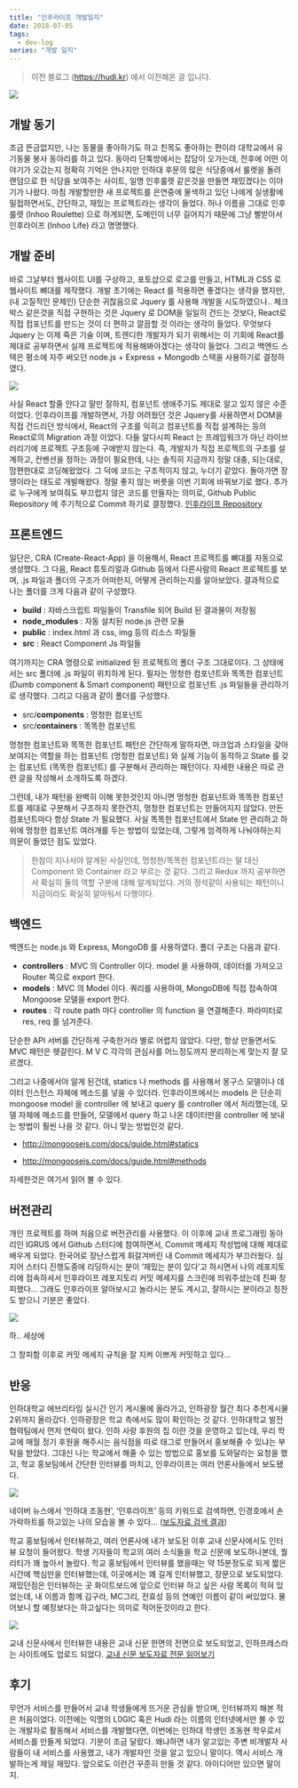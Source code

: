 ```yaml
---
title: "인후라이프 개발일지"
date: 2018-07-05
tags:
  - dev-log
series: "개발 일지"
---
```


> 이전 블로그 (https://hudi.kr) 에서 이전해온 글 입니다.

![](./thumb.jpeg)

## 개발 동기

조금 뜬금없지만, 나는 동물을 좋아하기도 하고 친목도 좋아하는 편이라 대학교에서 유기동물 봉사 동아리를 하고 있다. 동아리 단톡방에서는 잡담이 오가는데, 전후에 어떤 이야기가 오갔는지 정확히 기억은 안나지만 인하대 후문의 많은 식당중에서 룰렛을 돌려 랜덤으로 한 식당을 보여주는 사이트, 일명 인후룰렛 같은것을 만들면 재밌겠다는 이야기가 나왔다. 마침 개발할만한 새 프로젝트를 은연중에 물색하고 있던 나에게 실생활에 밀접하면서도, 간단하고, 재밌는 프로젝트라는 생각이 들었다. 허나 이름을 그대로 인후룰렛 (Inhoo Roulette) 으로 하게되면, 도메인이 너무 길어지기 때문에 그냥 삘받아서 인후라이프 (Inhoo Life) 라고 명명했다.

## 개발 준비

바로 그날부터 웹사이트 UI를 구상하고, 포토샵으로 로고를 만들고, HTML과 CSS 로 웹사이트 뼈대를 제작했다. 개발 초기에는 React 를 적용하면 좋겠다는 생각을 했지만, (내 고질적인 문제인) 단순한 귀찮음으로 Jquery 를 사용해 개발을 시도하였으나.. 체크박스 같은것을 직접 구현하는 것은 Jquery 로 DOM을 일일히 건드는 것보다, React로 직접 컴포넌트를 만드는 것이 더 편하고 깔끔할 것 이라는 생각이 들었다. 무엇보다 Jquery 는 이제 죽은 기술 이며, 트렌디한 개발자가 되기 위해서는 이 기회에 React를 제대로 공부하면서 실제 프로젝트에 적용해봐야겠다는 생각이 들었다. 그리고 백엔드 스택은 평소에 자주 써오던 node.js + Express + Mongodb 스택을 사용하기로 결정하였다.

![](./01.jpeg)

사실 React 할줄 안다고 말만 잘하지, 컴포넌트 생애주기도 제대로 알고 있지 않은 수준이었다. 인후라이프를 개발하면서, 가장 어려웠던 것은 Jquery를 사용하면서 DOM을 직접 건드리던 방식에서, React의 구조를 익히고 컴포넌트를 직접 설계하는 등의 React로의 Migration 과정 이었다. 다들 알다시피 React 는 프레임워크가 아닌 라이브러리기에 프로젝트 구조등에 구애받지 않는다. 즉, 개발자가 직접 프로젝트의 구조를 설계하고, 컨벤션을 정하는 과정이 필요한데, 나는 솔직히 지금까지 정말 대충, 되는대로, 맘편한대로 코딩해왔었다. 그 덕에 코드는 구조적이지 않고, 누더기 같았다. 돌아가면 장땡이라는 태도로 개발해왔다. 정말 좋지 않는 버릇을 이번 기회에 바꿔보기로 했다. 추가로 누구에게 보여줘도 부끄럽지 않은 코드를 만들자는 의미로, Github Public Repository 에 주기적으로 Commit 하기로 결정했다. [인후라이프 Repository](https://github.com/devHudi/inhoolife)

## 프론트엔드

일단은, CRA (Create-React-App) 을 이용해서, React 프로젝트를 뼈대를 자동으로 생성했다. 그 다음, React 튜토리얼과 Github 등에서 다른사람의 React 프로젝트를 보며, .js 파일과 폴더의 구조가 어떠한지, 어떻게 관리하는지를 알아보았다. 결과적으로 나는 폴더를 크게 다음과 같이 구성했다.

- **build** : 자바스크립트 파일들이 Transfile 되어 Build 된 결과물이 저장됨
- **node_modules** : 자동 설치된 node.js 관련 모듈
- **public** : index.html 과 css, img 등의 리소스 파일들
- **src** : React Component Js 파일들

여기까지는 CRA 명령으로 initialized 된 프로젝트의 폴더 구조 그대로이다. 그 상태에서는 src 폴더에 .js 파일이 위치하게 된다. 필자는 멍청한 컴포넌트와 똑똑한 컴포넌트 (Dumb component & Smart component) 패턴으로 컴포넌트 .js 파일들을 관리하기로 생각했다. 그리고 다음과 같이 폴더를 구성했다.

- src/**components** : 멍청한 컴포넌트
- src/**containers** : 똑똑한 컴포넌트

멍청한 컴포넌트와 똑똑한 컴포넌트 패턴은 간단하게 말하자면, 마크업과 스타일을 갖아 보여지는 역할을 하는 컴포넌트 (멍청한 컴포넌트) 와 실제 기능이 동작하고 State 를 갖는 컴포넌트 (똑똑한 컴포넌트) 를 구분해서 관리하는 패턴이다. 자세한 내용은 따로 관련 글을 작성해서 소개하도록 하겠다.

그런데, 내가 패턴을 완벽히 이해 못한것인지 아니면 멍청한 컴포넌트와 똑똑한 컴포넌트를 제대로 구분해서 구조하지 못한건지, 멍청한 컴포넌트는 만들어지지 않았다. 만든 컴포넌트마다 항상 State 가 필요했다. 사실 똑똑한 컴포넌트에서 State 만 관리하고 하위에 멍청한 컴포넌트 여러개를 두는 방법이 있었는데, 그렇게 엄격하게 나눠야하는지 의문이 들었던 점도 있었다.

> 한참이 지나서야 알게된 사실인데, 멍청한/똑똑한 컴포넌트라는 말 대신 Component 와 Container 라고 부르는 것 같다. 그리고 Redux 까지 공부하면서 확실히 둘의 역할 구분에 대해 알게되었다. 거의 정석같이 사용되는 패턴이니 지금이라도 확실히 알아둬서 다행이다.

## 백엔드

백엔드는 node.js 와 Express, MongoDB 를 사용하였다. 폴더 구조는 다음과 같다.

- **controllers** : MVC 의 Controller 이다. model 을 사용하여, 데이터를 가져오고 Router 쪽으로 export 한다.
- **models** : MVC 의 Model 이다. 쿼리를 사용하여, MongoDB에 직접 접속하여 Mongoose 모델을 export 한다.
- **routes** : 각 route path 마다 controller 의 function 을 연결해준다. 파라미터로 res, req 를 넘겨준다.

단순한 API 서버를 간단하게 구축한거라 별로 어렵지 않았다. 다만, 항상 만들면서도 MVC 패턴은 헷갈린다. M V C 각각의 관심사를 어느정도까지 분리하는게 맞는지 잘 모르겠다.

그리고 나중에서야 알게 된건데, statics 나 methods 를 사용해서 몽구스 모델이나 데이터 인스턴스 자체에 메소드를 넣을 수 있더라. 인후라이프에서는 models 은 단순히 mongoose model 을 controller 에 보내고 query 를 controller 에서 처리했는데, 모델 자체에 메소드를 만들어, 모델에서 query 하고 나온 데이터만을 controller 에 보내는 방법이 훨씬 나을 것 같다. 아니 맞는 방법인것 같다.

- http://mongoosejs.com/docs/guide.html#statics

- http://mongoosejs.com/docs/guide.html#methods

자세한것은 여기서 읽어 볼 수 있다.

## 버전관리

개인 프로젝트를 하며 처음으로 버전관리를 사용했다. 이 이후에 교내 프로그래밍 동아리인 IGRUS 에서 Github 스터디에 참여하면서, Commit 메세지 작성법에 대해 제대로 배우게 되었다. 한국어로 장난스럽게 휘갈겨버린 내 Commit 메세지가 부끄러웠다. 심지어 스터디 진행도중에 리딩하시는 분이 ‘재밌는 분이 있다’고 하시면서 나의 레포지토리에 접속하셔서 인후라이프 레포지토리 커밋 메세지를 스크린에 띄워주셨는데 진짜 창피했다… 그래도 인후라이프 알아보시고 놀라시는 분도 계시고, 잘하시는 분이라고 칭찬도 받으니 기분은 좋았다.

![](./02.png)

하.. 세상에

그 창피함 이후로 커밋 메세지 규칙을 잘 지켜 이쁘게 커밋하고 있다…

## 반응

인하대학교 에브리타임 실시간 인기 게시물에 올라가고, 인하광장 월간 최다 추천게시물 2위까지 올라갔다. 인하광장은 학교 측에서도 많이 확인하는 것 같다. 인하대학교 발전 협력팀에서 먼저 연락이 왔다. 인하 사랑 후원의 집 이란 것을 운영하고 있는데, 우리 학교에 매월 정기 후원을 해주시는 음식점을 따로 태그로 만들어서 홍보해줄 수 있냐는 부탁을 받았다. 그대신 나는 학교에서 해줄 수 있는 방법으로 홍보를 도와달라는 요청을 했고, 학교 홍보팀에서 간단한 인터뷰를 마치고, 인후라이프는 여러 언론사들에서 보도됐다.

![](./03.png)

네이버 뉴스에서 ‘인하대 조동현’, ‘인후라이프’ 등의 키워드로 검색하면, 인경호에서 손가락하트를 하고있는 나의 모습을 볼 수 있다… ([보도자료 검색 결과](https://search.naver.com/search.naver?where=news&query=%EC%9D%B8%ED%95%98%EB%8C%80%20%EC%A1%B0%EB%8F%99%ED%98%84&sm=tab_srt&sort=1&photo=0&field=0&reporter_article=&pd=0&ds=&de=&docid=&nso=so%3Add%2Cp%3Aall%2Ca%3Aall&mynews=0&mson=0&refresh_start=0&related=0))

학교 홍보팀에서 인터뷰하고, 여러 언론사에 내가 보도된 이후 교내 신문사에서도 인터뷰 요청이 들어왔다. 학생 기자들이 학교의 여러 소식들을 학교 신문에 보도하나본데, 퀄리티가 꽤 높아서 놀랐다. 학교 홍보팀에서 인터뷰를 했을때는 약 15분정도로 되게 짧은 시간에 핵심만을 인터뷰했는데, 이곳에서는 꽤 길게 인터뷰했고, 장문으로 보도되었다. 재밌던점은 인터뷰하는 곳 화이트보드에 앞으로 인터뷰 하고 싶은 사람 목록이 적혀 있었는데, 내 이름과 함께 김구라, MC그리, 전효성 등의 연예인 이름이 같이 써있었다. 물어보니 할 예정보다는 하고싶다는 의미로 적어둔것이라고 한다.

![](./04.png)

교내 신문사에서 인터뷰한 내용은 교내 신문 한면의 전면으로 보도되었고, 인하프레스라는 사이트에도 업로드 되었다. [교내 신문 보도자료 전문 읽어보기](http://www.inhapress.com/news/articleView.html?idxno=7721)

## 후기

무언가 서비스를 만들어서 교내 학생들에게 뜨거운 관심을 받으며, 인터뷰까지 해본 적은 처음이었다. 이전에는 익명의 L0GIC 혹은 Hudi 라는 이름의 인터넷에서만 볼 수 있는 개발자로 활동해서 서비스를 개발했다면, 이번에는 인하대 학생인 조동현 학우로서 서비스를 만들게 되었다. 기분이 조금 달랐다. 왜냐하면 내가 알고있는 주변 비개발자 사람들이 내 서비스를 사용했고, 내가 개발자인 것을 알고 있으니 말이다. 역시 서비스 개발하는게 제일 재밌다. 앞으로도 이런건 꾸준히 만들 것 같다. 아이디어만 있으면 말이지.
